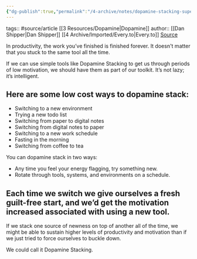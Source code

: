 ```yaml
---
{"dg-publish":true,"permalink":"/4-archive/notes/dopamine-stacking-superorganizers/"}
---
```


tags:: #source/article [[3 Resources/Dopamine\|Dopamine]]
author:: [[Dan Shipper\|Dan Shipper]] [[4 Archive/Imported/Every.to\|Every.to]]
[Source](https://superorganizers.substack.com/p/dopamine-stacking)

In productivity, the work you’ve finished is finished forever. It doesn't matter that you stuck to the same tool all the time.

If we can use simple tools like Dopamine Stacking to get us through periods of low motivation, we should have them as part of our toolkit. It’s not lazy; it’s intelligent.

## Here are some low cost ways to dopamine stack:

- Switching to a new environment
- Trying a new todo list
- Switching from paper to digital notes
- Switching from digital notes to paper
- Switching to a new work schedule
- Fasting in the morning
- Switching from coffee to tea

You can dopamine stack in two ways:
- Any time you feel your energy flagging, try something new.
- Rotate through tools, systems, and environments on a schedule.


## Each time we switch we give ourselves a fresh guilt-free start, and we’d get the motivation increased associated with using a new tool.

If we stack one source of newness on top of another all of the time, we might be able to sustain higher levels of productivity and motivation than if we just tried to force ourselves to buckle down.

We could call it Dopamine Stacking.

